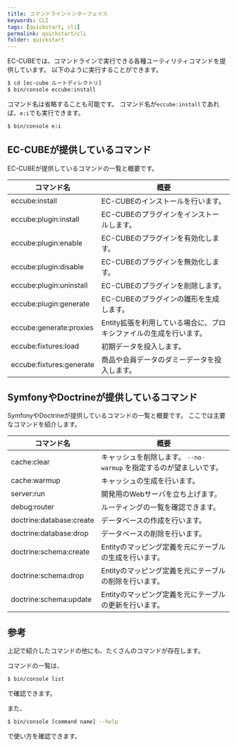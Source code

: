 ```yaml
---
title: コマンドラインインターフェイス
keywords: CLI
tags: [quickstart, cli]
permalink: quickstart/cli
folder: quickstart
---
```


EC-CUBEでは、コマンドラインで実行できる各種ユーティリティコマンドを提供しています。
以下のように実行することができます。

```bash
$ cd [ec-cube ルートディレクトリ]
$ bin/console eccube:install
```

コマンド名は省略することも可能です。
コマンド名が`eccube:install`であれば、`e:i`でも実行できます。

```bash
$ bin/console e:i
```

## EC-CUBEが提供しているコマンド

EC-CUBEが提供しているコマンドの一覧と概要です。

| コマンド名               | 概要                                                               |
|--------------------------|--------------------------------------------------------------------|
| eccube:install           | EC-CUBEのインストールを行います。                                  |
| eccube:plugin:install    | EC-CUBEのプラグインをインストールします。                          |
| eccube:plugin:enable     | EC-CUBEのプラグインを有効化します。                                |
| eccube:plugin:disable    | EC-CUBEのプラグインを無効化します。                                |
| eccube:plugin:uninstall  | EC-CUBEのプラグインを削除します。                      |
| eccube:plugin:generate   | EC-CUBEのプラグインの雛形を生成します。                            |
| eccube:generate:proxies  | Entity拡張を利用している場合に、プロキシファイルの生成を行います。 |
| eccube:fixtures:load     | 初期データを投入します。                                           |
| eccube:fixtures:generate | 商品や会員データのダミーデータを投入します。                       |

## SymfonyやDoctrineが提供しているコマンド

SymfonyやDoctrineが提供しているコマンドの一覧と概要です。
ここでは主要なコマンドを紹介します。

| コマンド名               | 概要                                                            |
|--------------------------|-----------------------------------------------------------------|
| cache:clear              | キャッシュを削除します。 `--no-warmup` を指定するのが望ましいです。 |
| cache:warmup             | キャッシュの生成を行います。                                    |
| server:run               | 開発用のWebサーバを立ち上げます。                               |
| debug:router             | ルーティングの一覧を確認できます。                              |
| doctrine:database:create | データベースの作成を行います。                                  |
| doctrine:database:drop   | データベースの削除を行います。                                  |
| doctrine:schema:create   | Entityのマッピング定義を元にテーブルの生成を行います。          |
| doctrine:schema:drop     | Entityのマッピング定義を元にテーブルの削除を行います。          |
| doctrine:schema:update   | Entityのマッピング定義を元にテーブルの更新を行います。          |

## 参考

上記で紹介したコマンドの他にも、たくさんのコマンドが存在します。

コマンドの一覧は、

```bash
$ bin/console list
```

で確認できます。

また、

```bash
$ bin/console [command name] --help
```

で使い方を確認できます。
